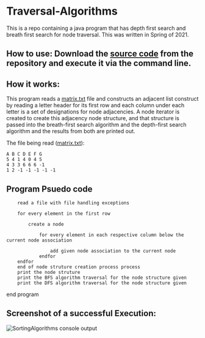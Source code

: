 # Traversal-Algorithms
This is a repo containing a java program that has depth first search and breath first search for node traversal. This was written in Spring of 2021.

## How to use: Download the [source code](https://github.com/Austin-Daigle/Traversal-Algorithms-BFS-DFS/blob/main/SortingAlgorithms.java) from the repository and execute it via the command line.

## How it works:

This program reads a [matrix.txt](https://github.com/Austin-Daigle/Traversal-Algorithms-BFS-DFS/blob/main/matrix.txt) file and constructs an adjacent list construct by reading a letter header for its first row and each column under each letter is a set of designations for node adjacencies. A node iterator is created to create this adjacency node structure, and that structure is passed into the breath-first search algorithm and the depth-first search algorithm and the results from both are printed out.

The file being read ([matrix.txt](https://github.com/Austin-Daigle/Traversal-Algorithms-BFS-DFS/blob/main/matrix.txt)):
    
    A B C D E F G
    5 4 1 4 0 4 5
    4 3 3 6 6 6 -1
    1 2 -1 -1 -1 -1 -1


## Program Psuedo code
        read a file with file handling exceptions

        for every element in the first row

            create a node 

                for every element in each respective column below the current node association

                    add given node association to the current node
                endfor
        endfor
        end of node struture creation process process
        print the node struture 
        print the BFS algorithm traversal for the node structure given
        print the DFS algorithm traversal for the node structure given
end program


## Screenshot of a successful Execution:

![SortingAlgorithms console output](https://user-images.githubusercontent.com/100094056/193483310-6dd4b2d7-95c7-4979-b192-1dd60bcc2784.PNG)




